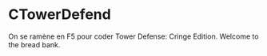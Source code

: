 # CTowerDefend
On se ramène en F5 pour coder Tower Defense: Cringe Edition.
Welcome to the bread bank.
